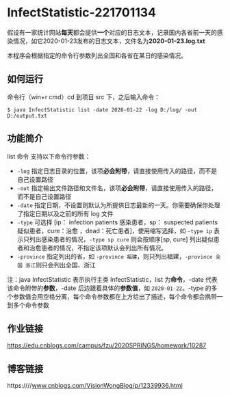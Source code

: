 # InfectStatistic-221701134
假设有一家统计网站**每天**都会提供**一个**对应的日志文本，记录国内各省前一天的感染情况，如它2020-01-23发布的日志文本，文件名为**2020-01-23.log.txt**

本程序会根据指定的命令行参数列出全国和各省在某日的感染情况。



## 如何运行

命令行（win+r cmd）cd 到项目 src 下，之后输入命令：

```
$ java InfectStatistic list -date 2020-01-22 -log D:/log/ -out D:/output.txt
```



## 功能简介

list 命令 支持以下命令行参数：

- `-log` 指定日志目录的位置，该项**必会附带**，请直接使用传入的路径，而不是自己设置路径
- `-out` 指定输出文件路径和文件名，该项**必会附带**，请直接使用传入的路径，而不是自己设置路径
- `-date` 指定日期，不设置则默认为所提供日志最新的一天。你需要确保你处理了指定日期以及之前的所有 log 文件
- `-type` 可选择 [ip： infection patients 感染患者，sp： suspected patients 疑似患者，cure：治愈 ，dead：死亡患者]，使用缩写选择，如 `-type ip` 表示只列出感染患者的情况，`-type sp cure` 则会按顺序[sp, cure] 列出疑似患者和治愈患者的情况，不指定该项默认会列出所有情况。
- `-province` 指定列出的省，如 `-province 福建`，则只列出福建，`-province 全国 浙江`则只会列出全国、浙江

注：java InfectStatistic 表示执行主类 InfectStatistic，list 为**命令**，-date 代表该命令附带的**参数**，-date 后边跟着具体的**参数值**，如 `2020-01-22`。-type 的多个参数值会用空格分离，每个命令参数都在上方给出了描述，每个命令都会携带一到多个命令参数



## 作业链接

https://edu.cnblogs.com/campus/fzu/2020SPRINGS/homework/10287



## 博客链接

https:////www.cnblogs.com/VisionWongBlog/p/12339936.html